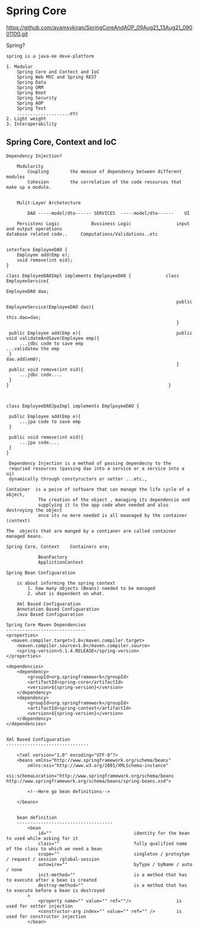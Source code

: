 Spring Core
===========================================================================================
https://github.com/avamsykiran/SpringCoreAndAOP_09Aug21_13Aug21_09001100.git

Spring?

    spring is a java-ee deve-platform

    1. Modular
        Spring Core and Contect and IoC
        Spring Web MVC and Spring REST
        Spring Data
        Spring ORM
        Spring Boot
        Spring Security
        Spring AOP
        Spring Test
        ....................etc
    2. Light weight
    3. Interaperability


Spring Core, Context and IoC
-----------------------------------------------------------------------------------------------

    Dependency Injection?

        Modularity
            Coupling        the measue of dependency between different modules
            Cohesion        the correlation of the code resources that make up a module.


        Mulit-Layer Archetecture

            DAO -----model/dto------ SERVICES  -----model/dto------    UI

        Persistenc Logic            Bussiness Logic                 input and output operations
    database related code..     Computations/Validations..etc


    interface EmployeeDAO {
        Employee add(Emp e);
        void remove(int eid);
    }

    class EmployeeDAOImpl implements EmplpoyeeDAO {             class EmployeeService{              
                                                                    EmployeeDAO dao;
                                                                    
                                                                    public EmployeeService(EmployeeDAO dao){
                                                                        this.dao=dao;
                                                                    }
        
     public Employee add(Emp e){                                    public void validateAndSave(Employee emp){
         ...jdbc code to save emp                                       ...validatew the emp
     }                                                                  dao.add(em0);
                                                                    }
     public void remove(int eid){
         ...jdbc code....
     }
    }                                                            }  



    class EmployeeDAOJpaImpl implements EmplpoyeeDAO {            
                                         
     public Employee add(Emp e){          
         ...jpa code to save emp                   
     }                                            
                                           
     public void remove(int eid){
         ...jpa code....
     }
    }                                                                 

     Dependency Injection is a method of passing dependecny to the
     requried resources (passing dao into a service or a service into a ui)
     dynamically through constyructors or setter ...etc.,

    Container  is a peice of software that can manage the life cycle of a object,
                The creation of the object , managing its dependencie and 
                supplying it to the app code when needed and also destroying the object
                once its no more needed is all maanaged by the container (context)

    The  objects that are manged by a contianer are called container managed beans.

    Spring Core, Context    Containers are;
 
                BeanFactory
                ApplictionContext

    Spring Bean Configuaration
        
        is about informing the spring context
            1. how many objects (Beans) needed to be managed
            2. what is dependent on what.

        Xml Based Configuaration
        Annotation Based Configuaration
        Java Based Configuaration

    Spring Core Maven Dependencies
    ------------------------------
	<properties>
      <maven.compiler.target>1.8</maven.compiler.target>
		<maven.compiler.source>1.8</maven.compiler.source>
		<spring-version>5.1.4.RELEASE</spring-version>
	</properties>

	<dependencies>
		<dependency>
			<groupId>org.springframework</groupId>
			<artifactId>spring-core</artifactId>
			<version>${spring-version}</version>
		</dependency>
		<dependency>
			<groupId>org.springframework</groupId>
			<artifactId>spring-context</artifactId>
			<version>${spring-version}</version>
		</dependency>
	</dependencies>


    Xml Based Configuaration
    -------------------------------

        <?xml version="1.0" encoding="UTF-8"?>
        <beans xmlns="http://www.springframework.org/schema/beans"
            xmlns:xsi="http://www.w3.org/2001/XMLSchema-instance"
            xsi:schemaLocation="http://www.springframework.org/schema/beans http://www.springframework.org/schema/beans/spring-beans.xsd">

            <!--Here go bean definitions-->

        </beans>


        bean definition
        ------------------------------------
            <bean
                id=""                               identity for the bean to used while asking for it
                class=""                            fully qualified name of the class to which we need a bean
                scope=""                            singleton / protoytpe / request / session /global-session
                autowire=""                         byType / byName / auto / none
                init-method=""                      is a method that has to execute after a bean is created
                destroy-method=""                   is a method that has to execute before a bean is destroyed
            >
                <property name="" value="" ref=""/>                 is used for setter injection
                <constructor-arg index="" value="" ref="" />        is used for constructor injection
            </bean>
